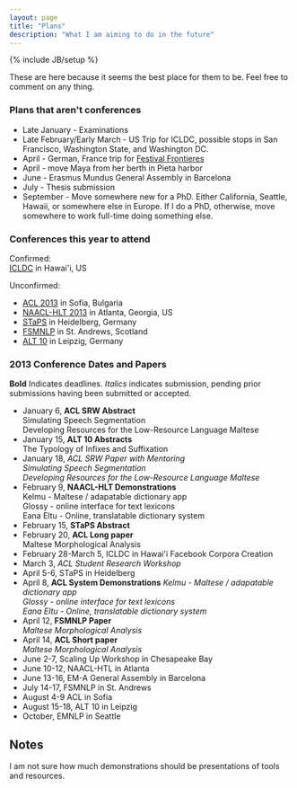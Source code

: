 ```yaml
---
layout: page
title: "Plans"
description: "What I am aiming to do in the future"
---
```

{% include JB/setup %}

These are here because it seems the best place for them to be. Feel free
to comment on any thing. 

### Plans that aren't conferences

 * Late January - Examinations
 * Late February/Early March - US Trip for ICLDC, possible stops in San
   Francisco, Washington State, and Washington DC. 
 * April - German, France trip for [Festival Frontieres](http://www.festivalfrontieres.blogspot.com/)
 * April - move Maya from her berth in Pieta harbor
 * June - Erasmus Mundus General Assembly in Barcelona
 * July - Thesis submission
 * September - Move somewhere new for a PhD. Either California, Seattle,
   Hawaii, or somewhere else in Europe. If I do a PhD, otherwise, move
somewhere to work full-time doing something else. 


### Conferences this year to attend

Confirmed:  
  [ICLDC](http://nflrc.hawaii.edu/ICLDC/2013/) in Hawai'i, US  

Unconfirmed:  
* [ACL 2013](acl2013.org) in Sofia, Bulgaria  
* [NAACL-HLT 2013](http://naacl2013.naacl.org/) in Atlanta, Georgia, US  
* [STaPS](http://staps.stuts.eu/?page_id=271) in Heidelberg, Germany  
* [FSMNLP](http://fsmnlp2013.cs.st-andrews.ac.uk/) in St. Andrews,
  Scotland  
* [ALT 10](http://www.eva.mpg.de/lingua/conference/2013_ALT10/) in
  Leipzig, Germany



### 2013 Conference Dates and Papers

**Bold** Indicates deadlines. *Italics* indicates submission, pending
prior submissions having been submitted or accepted. 

* January 6, **ACL SRW Abstract**  
  Simulating Speech Segmentation  
  Developing Resources for the Low-Resource Language Maltese  
* January 15, **ALT 10 Abstracts**  
  The Typology of Infixes and Suffixation  
* January 18, *ACL SRW Paper with Mentoring*  
  *Simulating Speech Segmentation*  
  *Developing Resources for the Low-Resource Language Maltese*  
* February 9, **NAACL-HLT Demonstrations**  
  Kelmu - Maltese / adapatable dictionary app  
  Glossy  - online interface for text lexicons  
  Eana Eltu - Online, translatable dictionary system  
* February 15, **STaPS Abstract**  
* February 20, **ACL Long paper**  
  Maltese Morphological Analysis  
* February 28-March 5, ICLDC in Hawai'i
  Facebook Corpora Creation
* March 3, *ACL Student Research Workshop*
* April 5-6, STaPS in Heidelberg
* April 8, **ACL System Demonstrations**
  *Kelmu - Maltese / adapatable dictionary app*  
  *Glossy  - online interface for text lexicons*  
  *Eana Eltu - Online, translatable dictionary system*  
* April 12, **FSMNLP Paper**  
  *Maltese Morphological Analysis*  
* April 14, **ACL Short paper**  
  *Maltese Morphological Analysis*  
* June 2-7, Scaling Up Workshop in Chesapeake Bay
* June 10-12, NAACL-HTL in Atlanta
* June 13-16, EM-A General Assembly in Barcelona
* July 14-17, FSMNLP in St. Andrews
* August 4-9 ACL in Sofia
* August 15-18, ALT 10 in Leipzig
* October, EMNLP in Seattle

## Notes

I am not sure how much demonstrations should be presentations of tools
and resources. 


